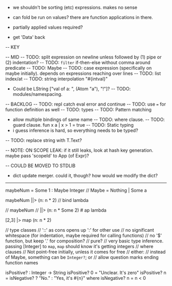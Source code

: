 * we shouldn't be sorting (etc) expressions. makes no sense
* can fold be run on values? there are function applications in there.
* partially applied values required?

* get 'Data' back

-- KEY

-- MID
-- TODO: split expression on newline unless followed by (1) pipe or (2) indentation?
-- TODO: `filter` if-then-else without comma around predicate
-- TODO: Maybe
-- TODO: case expression (specifically on maybe initially). depends on expressions reaching over lines
-- TODO: list index/at
-- TODO: string interpolation "#{intval}"
  * Could be LString ["val of a: ", (Atom "a"), "!"]?
-- TODO: modules/namespacing.

-- BACKLOG
-- TODO: repl catch eval error and continue
-- TODO: use `=` for function definition as well
-- TODO: types
-- TODO: Pattern matching
  * allow multiple bindings of same name
-- TODO: where clause.
-- TODO: guard clause.
  fun x a
  | x > 1 = true
-- TODO: Static typing
  * i guess inference is hard, so everything needs to be typed?

-- TODO: replace string with T.Text?


-- NOTE: ON SCOPE LEAK: if it still leaks, look at hash key generation. maybe pass 'scopeId' to App (of Expr)?

-- COULD BE MOVED TO STDLIB
* dict update merger. could it, though? how would we modify the dict?

----

maybeNum = Some 1 :  Maybe Integer // Maybe = Nothing | Some a

maybeNum
||> (n: n * 2) // bind lambda

// maybeNum
// ||> (n: n * Some 2) # ap lambda

[2,3]
|> map (n: n * 2)

// type classes
// '::' as cons opens up ':' for other use
// no significant whitespace (for indentation, maybe required for calling functions)
// no '$' function, but keep '.' for composition?
// pure?
// very basic type inference. passing [Integer] to `map`, `map` should know it's getting integers
// where clauses
// Not point-free initially, unless it comes for free
// either:
  // instead of Maybe, something can be `Integer?`; or
  // allow question marks ending function names

isPositive? : Integer -> String
isPositive? 0 = "Unclear. It's zero"
isPositive? n = isNegative? ? "No." : "Yes, it's #{n}"
where isNegative? n = n < 0
